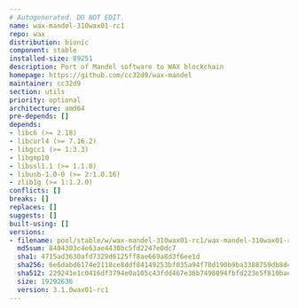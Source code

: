 ```yaml
---
# Autogenerated. DO NOT EDIT.
name: wax-mandel-310wax01-rc1
repo: wax
distribution: bionic
component: stable
installed-size: 89251
description: Port of Mandel software to WAX blockchain
homepage: https://github.com/cc32d9/wax-mandel
maintainer: cc32d9
section: utils
priority: optional
architecture: amd64
pre-depends: []
depends:
- libc6 (>= 2.18)
- libcurl4 (>= 7.16.2)
- libgcc1 (>= 1:3.3)
- libgmp10
- libssl1.1 (>= 1.1.0)
- libusb-1.0-0 (>= 2:1.0.16)
- zlib1g (>= 1:1.2.0)
conflicts: []
breaks: []
replaces: []
suggests: []
built-using: []
versions:
- filename: pool/stable/w/wax-mandel-310wax01-rc1/wax-mandel-310wax01-rc1_3.1.0wax01-rc1-ubuntu-18.04_x86_64.deb
  md5sum: 8404303c4e63ae4430bc5fd2247e0dc7
  sha1: 4715ad3630afd7329d6125ff8ae669a8d3f6ee1d
  sha256: 6e6dabd6174e2118ce8ddf84149253bf035a94f78d190b9ba3388759db8d41d3
  sha512: 229241e1c0416df3794e0a105c43fdd467e36b7498094fbfd223e5f810bae45dd486d77b7b58071383fcd1ee1a0f7083053da7afe9148efacfcf92e23e4f5ecc
  size: 19292636
  version: 3.1.0wax01-rc1
---
```

